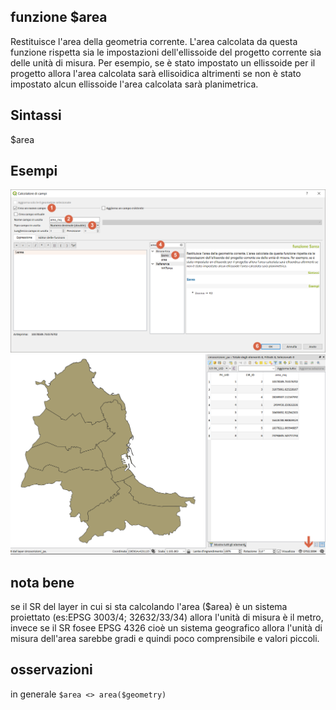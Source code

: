 ## funzione $area

Restituisce l'area della geometria corrente.
L'area calcolata da questa funzione rispetta sia le impostazioni dell'ellissoide del progetto corrente sia delle unità di misura.
Per esempio, se è stato impostato un ellissoide per il progetto allora l'area calcolata sarà ellisoidica
altrimenti se non è stato impostato alcun ellissoide l'area calcolata sarà planimetrica.

## Sintassi

$area

## Esempi

<img src="/img/img_area/area002.png">

<img src="/img/img_area/area003.png">

## nota bene

se il SR del layer in cui si sta calcolando l'area ($area) è un sistema proiettato (es:EPSG 3003/4; 32632/33/34) allora l'unità di misura è il metro, invece se il SR fosee EPSG 4326 cioè un sistema geografico allora l'unità di misura dell'area sarebbe gradi e quindi poco comprensibile e valori piccoli.

## osservazioni

in generale `$area <> area($geometry)`
